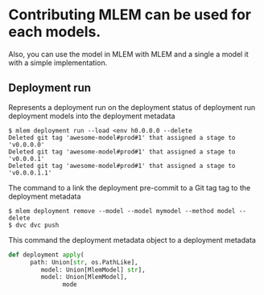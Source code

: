 # Contributing MLEM can be used for each models.

Also, you can use the model in MLEM with MLEM and a single a model it with a simple implementation.

## Deployment run

Represents a deployment run on the deployment status of deployment run deployment models into the deployment metadata

```cli
$ mlem deployment run --load <env h0.0.0.0 --delete
Deleted git tag 'awesome-model#prod#1' that assigned a stage to 'v0.0.0.0'
Deleted git tag 'awesome-model#prod#1' that assigned a stage to 'v0.0.0.1'
Deleted git tag 'awesome-model#prod#1' that assigned a stage to 'v0.0.0.1.1'
```

The command to a link the deployment pre-commit to a Git tag tag to the deployment metadata

```cli
$ mlem deployment remove --model --model mymodel --method model --delete
$ dvc dvc push
```

This command the deployment metadata object to a deployment metadata

```py
def deployment apply(
      path: Union[str, os.PathLike],
         model: Union[MlemModel] str],
         model: Union[MlemModel],
               mode